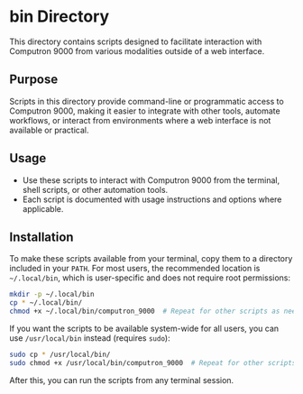 # bin Directory

This directory contains scripts designed to facilitate interaction with Computron 9000 from various modalities outside of a web interface.

## Purpose
Scripts in this directory provide command-line or programmatic access to Computron 9000, making it easier to integrate with other tools, automate workflows, or interact from environments where a web interface is not available or practical.

## Usage
- Use these scripts to interact with Computron 9000 from the terminal, shell scripts, or other automation tools.
- Each script is documented with usage instructions and options where applicable.

## Installation
To make these scripts available from your terminal, copy them to a directory included in your `PATH`. For most users, the recommended location is `~/.local/bin`, which is user-specific and does not require root permissions:

```bash
mkdir -p ~/.local/bin
cp * ~/.local/bin/
chmod +x ~/.local/bin/computron_9000  # Repeat for other scripts as needed
```

If you want the scripts to be available system-wide for all users, you can use `/usr/local/bin` instead (requires `sudo`):

```bash
sudo cp * /usr/local/bin/
sudo chmod +x /usr/local/bin/computron_9000  # Repeat for other scripts as needed
```

After this, you can run the scripts from any terminal session.
